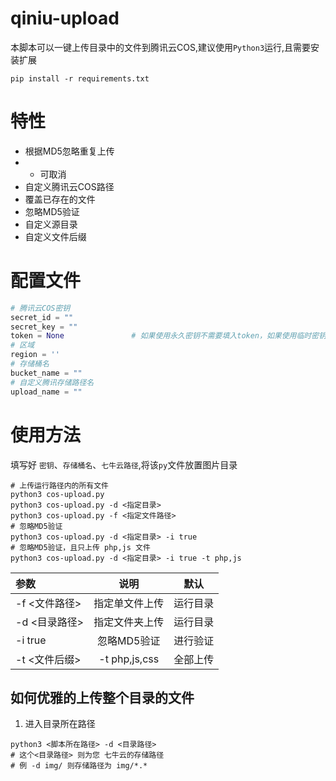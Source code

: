 # qiniu-upload
本脚本可以一键上传目录中的文件到腾讯云COS,建议使用`Python3`运行,且需要安装扩展
```shell
pip install -r requirements.txt
```
# 特性
- 根据MD5忽略重复上传
- - 可取消
- 自定义腾讯云COS路径
- 覆盖已存在的文件
- 忽略MD5验证
- 自定义源目录
- 自定义文件后缀
# 配置文件
```python
# 腾讯云COS密钥
secret_id = ""
secret_key = ""
token = None               # 如果使用永久密钥不需要填入token，如果使用临时密钥需要填入，临时密钥生成和使用指引参见https://cloud.tencent.com/document/product/436/14048
# 区域
region = ''
# 存储桶名
bucket_name = ""
# 自定义腾讯存储路径名
upload_name = ""
```
# 使用方法
填写好 `密钥`、`存储桶名`、`七牛云路径`,将该`py`文件放置图片目录
```shell
# 上传运行路径内的所有文件 
python3 cos-upload.py
python3 cos-upload.py -d <指定目录>
python3 cos-upload.py -f <指定文件路径>
# 忽略MD5验证
python3 cos-upload.py -d <指定目录> -i true
# 忽略MD5验证，且只上传 php,js 文件
python3 cos-upload.py -d <指定目录> -i true -t php,js
```
|参数|说明|默认|
|:---|:---:|:---:|
|-f <文件路径>|指定单文件上传|运行目录
|-d <目录路径>|指定文件夹上传|运行目录
|-i true|忽略MD5验证|进行验证
|-t <文件后缀>|-t php,js,css|全部上传
## 如何优雅的上传整个目录的文件
1. 进入目录所在路径
```shell
python3 <脚本所在路径> -d <目录路径>
# 这个<目录路径> 则为您 七牛云的存储路径
# 例 -d img/ 则存储路径为 img/*.*
```
